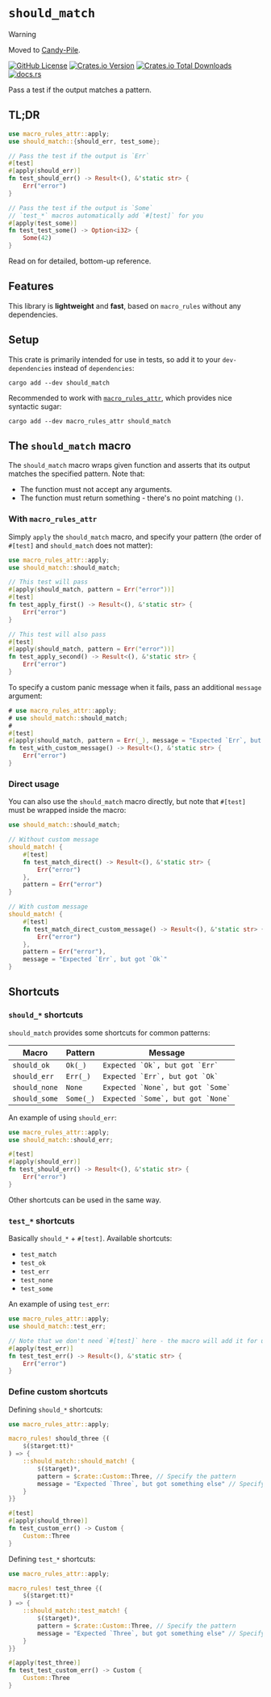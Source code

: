 # `should_match`

> [!WARNING]
> Moved to [Candy-Pile](https://github.com/PRO-2684/Candy-Pile/tree/main/should_match).

[![GitHub License](https://img.shields.io/github/license/PRO-2684/should_match?logo=opensourceinitiative)](https://github.com/PRO-2684/should_match/blob/main/LICENSE)
[![Crates.io Version](https://img.shields.io/crates/v/should_match?logo=rust)](https://crates.io/crates/should_match)
[![Crates.io Total Downloads](https://img.shields.io/crates/d/should_match?logo=rust)](https://crates.io/crates/should_match)
[![docs.rs](https://img.shields.io/docsrs/should_match?logo=rust)](https://docs.rs/should_match)

Pass a test if the output matches a pattern.

## TL;DR

```rust
use macro_rules_attr::apply;
use should_match::{should_err, test_some};

// Pass the test if the output is `Err`
#[test]
#[apply(should_err)]
fn test_should_err() -> Result<(), &'static str> {
    Err("error")
}

// Pass the test if the output is `Some`
// `test_*` macros automatically add `#[test]` for you
#[apply(test_some)]
fn test_test_some() -> Option<i32> {
    Some(42)
}
```

Read on for detailed, bottom-up reference.

## Features

This library is **lightweight** and **fast**, based on `macro_rules` without any dependencies.

## Setup

This crate is primarily intended for use in tests, so add it to your `dev-dependencies` instead of `dependencies`:

```shell
cargo add --dev should_match
```

Recommended to work with [`macro_rules_attr`](https://crates.io/crates/macro_rules_attr), which provides nice syntactic sugar:

```shell
cargo add --dev macro_rules_attr should_match
```

## The `should_match` macro

The `should_match` macro wraps given function and asserts that its output matches the specified pattern. Note that:

- The function must not accept any arguments.
- The function must return something - there's no point matching `()`.

### With `macro_rules_attr`

Simply `apply` the `should_match` macro, and specify your pattern (the order of `#[test]` and `should_match` does not matter):

```rust
use macro_rules_attr::apply;
use should_match::should_match;

// This test will pass
#[apply(should_match, pattern = Err("error"))]
#[test]
fn test_apply_first() -> Result<(), &'static str> {
    Err("error")
}

// This test will also pass
#[test]
#[apply(should_match, pattern = Err("error"))]
fn test_apply_second() -> Result<(), &'static str> {
    Err("error")
}
```

To specify a custom panic message when it fails, pass an additional `message` argument:

```rust
# use macro_rules_attr::apply;
# use should_match::should_match;
#
#[test]
#[apply(should_match, pattern = Err(_), message = "Expected `Err`, but got `Ok`")]
fn test_with_custom_message() -> Result<(), &'static str> {
    Err("error")
}
```

### Direct usage

You can also use the `should_match` macro directly, but note that `#[test]` must be wrapped inside the macro:

```rust
use should_match::should_match;

// Without custom message
should_match! {
    #[test]
    fn test_match_direct() -> Result<(), &'static str> {
        Err("error")
    },
    pattern = Err("error")
}

// With custom message
should_match! {
    #[test]
    fn test_match_direct_custom_message() -> Result<(), &'static str> {
        Err("error")
    },
    pattern = Err("error"),
    message = "Expected `Err`, but got `Ok`"
}
```

## Shortcuts

### `should_*` shortcuts

`should_match` provides some shortcuts for common patterns:

| Macro | Pattern | Message |
| --- | --- | --- |
| `should_ok` | `Ok(_)` | `` Expected `Ok`, but got `Err` `` |
| `should_err` | `Err(_)` | `` Expected `Err`, but got `Ok` `` |
| `should_none` | `None` | `` Expected `None`, but got `Some` `` |
| `should_some` | `Some(_)` | `` Expected `Some`, but got `None` `` |

An example of using `should_err`:

```rust
use macro_rules_attr::apply;
use should_match::should_err;

#[test]
#[apply(should_err)]
fn test_should_err() -> Result<(), &'static str> {
    Err("error")
}
```

Other shortcuts can be used in the same way.

### `test_*` shortcuts

Basically `should_*` + `#[test]`. Available shortcuts:

- `test_match`
- `test_ok`
- `test_err`
- `test_none`
- `test_some`

An example of using `test_err`:

```rust
use macro_rules_attr::apply;
use should_match::test_err;

// Note that we don't need `#[test]` here - the macro will add it for us
#[apply(test_err)]
fn test_test_err() -> Result<(), &'static str> {
    Err("error")
}
```

### Define custom shortcuts

Defining `should_*` shortcuts:

```rust
use macro_rules_attr::apply;

macro_rules! should_three {(
    $($target:tt)*
) => {
    ::should_match::should_match! {
        $($target)*,
        pattern = $crate::Custom::Three, // Specify the pattern
        message = "Expected `Three`, but got something else" // Specify the message (optional)
    }
}}

#[test]
#[apply(should_three)]
fn test_custom_err() -> Custom {
    Custom::Three
}
```

Defining `test_*` shortcuts:

```rust
use macro_rules_attr::apply;

macro_rules! test_three {(
    $($target:tt)*
) => {
    ::should_match::test_match! {
        $($target)*,
        pattern = $crate::Custom::Three, // Specify the pattern
        message = "Expected `Three`, but got something else" // Specify the message (optional)
    }
}}

#[apply(test_three)]
fn test_test_custom_err() -> Custom {
    Custom::Three
}
```
